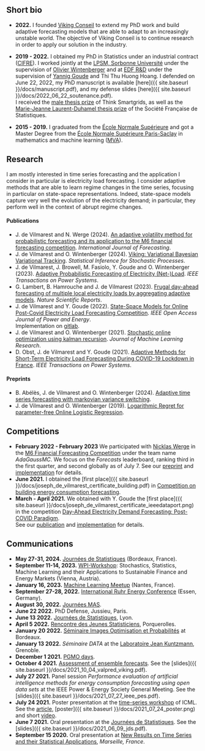 ## Short bio

* **2022.** I founded [Viking Conseil](https://vikingconseil.fr/) to extend my PhD work and build adaptive forecasting models that are able to adapt to an increasingly unstable world. The objective of Viking Conseil is to continue research in order to apply our solution in the industry.

* **2019 - 2022.** I obtained my PhD in Statistics under an industrial contract ([CIFRE](https://www.enseignementsup-recherche.gouv.fr/cid22130/les-cifre.html/)). I worked jointly at the [LPSM, Sorbonne Université](https://www.lpsm.paris/) under the supervision of [Olivier Wintenberger](http://wintenberger.fr/) and at [EDF R&D](https://www.edf.fr/groupe-edf/inventer-l-avenir-de-l-energie/r-d-un-savoir-faire-mondial) under the supervision of [Yannig Goude](https://www.imo.universite-paris-saclay.fr/~goude/about.html) and Thi Thu Huong Hoang. I defended on June 22, 2022, my PhD manuscript is available [here]({{ site.baseurl }}/docs/manuscript.pdf), and my defense slides [here]({{ site.baseurl }}/docs/2022_06_22_soutenance.pdf).\
I received the [male thesis prize](https://www.thinksmartgrids.fr/actualites/prix-de-these-think-smartgrids) of Think Smartgrids, as well as the [Marie-Jeanne Laurent-Duhamel thesis prize](https://www.sfds.asso.fr/fr/group/prix_et_bourses/544-le_prix_marie_jeanne_laurent_duhamel/) of the Société Française de Statistiques.

* **2015 - 2019.** I graduated from the [École Normale Supérieure](https://www.ens.fr) and got a Master Degree from the [École Normale Supérieure Paris-Saclay](https://ens-paris-saclay.fr/en/) in mathematics and machine learning ([MVA](https://www.master-mva.com/)).

## Research

I am mostly interested in time series forecasting and the application I consider in particular is electricity load forecasting. I consider adaptive methods that are able to learn regime changes in the time series, focusing in particular on state-space representations. Indeed, state-space models capture very well the evolution of the electricity demand; in particular, they perform well in the context of abrupt regime changes.

#### Publications

* J. de Vilmarest and N. Werge (2024). [An adaptive volatility method for probabilistic forecasting and its application to the M6 financial forecasting competition](https://www.sciencedirect.com/science/article/pii/S0169207024000554). *International Journal of Forecasting*.
* J. de Vilmarest and O. Wintenberger (2024). [Viking: Variational Bayesian Variational Tracking](https://link.springer.com/article/10.1007/s11203-024-09312-7). *Statistical Inference for Stochastic Processes*.
* J. de Vilmarest, J. Browell, M. Fasiolo, Y. Goude and O. Wintenberger (2023). [Adaptive Probabilistic Forecasting of Electricity (Net-)Load](https://ieeexplore.ieee.org/document/10234679). *IEEE Transactions on Power Systems*.
* G. Lambert, B. Hamrouche and J. de Vilmarest (2023). [Frugal day-ahead forecasting of multiple local electricity loads by aggregating adaptive models](https://www.nature.com/articles/s41598-023-42488-1). *Nature Scientific Reports*.
* J. de Vilmarest and Y. Goude (2022). [State-Space Models for Online Post-Covid Electricity Load Forecasting Competition](https://ieeexplore.ieee.org/document/9677626). *IEEE Open Access Journal of Power and Energy*.\
Implementation on [gitlab](https://gitlab.com/JosephdeVilmarest/state-space-post-covid-forecasting).
* J. de Vilmarest and O. Wintenberger (2021). [Stochastic online optimization using kalman recursion](https://www.jmlr.org/papers/v22/20-618.html). *Journal of Machine Learning Research*.
* D. Obst, J. de Vilmarest and Y. Goude (2021). [Adaptive Methods for Short-Term Electricity Load Forecasting During COVID-19 Lockdown in France](https://ieeexplore.ieee.org/abstract/document/9382417?casa_token=pIp_LDE7e0MAAAAA:F3lsUFypBN28V95VtTBd2NQyf7vr2hDmh77GlR4fkvmyvAprzuh5VqDV-nBS9jqIDVWHbxv2ecI6). *IEEE Transactions on Power Systems*.

#### Preprints

* B. Abélès, J. de Vilmarest and O. Wintenberger (2024). [Adaptive time series forecasting with markovian variance switching](https://arxiv.org/abs/2402.14684).
* J. de Vilmarest and O. Wintenberger (2019). [Logarithmic Regret for parameter-free Online Logistic Regression](https://arxiv.org/abs/1902.09803).


## Competitions

* **February 2022 - February 2023** We participated with [Nicklas Werge](https://nicklaswerge.github.io/) in the [M6 Financial Forecasting Competition](https://m6competition.com/) under the team name *AdaGaussMC*. We focus on the *Forecasts* leaderboard, ranking third in the first quarter, and second globally as of July 7.
See our [preprint](https://arxiv.org/abs/2303.01855) and [implementation](https://gitlab.com/JdeVilmarest/m6-ijf) for details.
* **June 2021.** I obtained the [first place]({{ site.baseurl }}/docs/joseph_de_vilmarest_certificate_building.pdf) in [Competition on building energy consumption forecasting](http://www.gecad.isep.ipp.pt/smartgridcompetitions/).
* **March - April 2021.** We obtained with Y. Goude the [first place]({{ site.baseurl }}/docs/joseph_de_vilmarest_certificate_ieeedataport.png) in the competition [Day-Ahead Electricity Demand Forecasting: Post-COVID Paradigm](https://ieee-dataport.org/competitions/day-ahead-electricity-demand-forecasting-post-covid-paradigm).\
See our [publication](https://ieeexplore.ieee.org/document/9677626) and [implementation](https://gitlab.com/JosephdeVilmarest/state-space-post-covid-forecasting) for details.


## Communications

* **May 27-31, 2024.** [Journées de Statistiques](https://jds2024.sciencesconf.org/) (Bordeaux, France).
* **September 11-14, 2023.** [WPI-Workshop](https://wpi.univie.ac.at/): Stochastics, Statistics, Machine Learning and their Applications to Sustainable Finance and Energy Markets (Vienna, Austria).
* **January 16, 2023.** [Machine Learning Meetup](https://www.meetup.com/fr-FR/nantes-machine-learning-meetup/) (Nantes, France).
* **September 27-28, 2022.** [International Ruhr Energy Conference](https://www.inrec.wiwi.uni-due.de/) (Essen, Germany).
* **August 30, 2022.** [Journées MAS](https://mas2022.sciencesconf.org/). 
* **June 22 2022.** PhD Defense, Jussieu, Paris.
* **June 13 2022.** [Journées de Statistiques](https://jds22.sciencesconf.org/), Lyon.
* **April 5 2022.** [Rencontre des Jeunes Statisticiens](https://rjs2022.sciencesconf.org/), Porquerolles.
* **January 20 2022.** [Séminaire Images Optimisation et Probabilités](https://www.math.u-bordeaux.fr/imb/seminaire-image-optimisation-et-probabilites) at Bordeaux.
* **January 13 2022.** *Séminaire DATA* at the [Laboratoire Jean Kuntzmann](https://www-ljk.imag.fr/#header), Grenoble.
* **December 1 2021.** [PGMO days](https://www.fondation-hadamard.fr/fr/pgmo/pgmodays).
* **October 4 2021.** [Assessment of ensemble forecasts](http://wintenberger.fr/VALPRED). See the [slides]({{ site.baseurl }}/docs/2021_10_04_valpred_viking.pdf).
* **July 27 2021.** Panel session *Performance evaluation of artificial intelligence methods for energy consumption forecasting using open data sets* at the IEEE Power & Energy Society General Meeting. See the [slides]({{ site.baseurl }}/docs/2021_07_27_ieee_pes.pdf).
* **July 24 2021.** Poster presentation at the [time-series workshop](http://roseyu.com/time-series-workshop/) of ICML. See the [article](http://roseyu.com/time-series-workshop/submissions/2021/TSW-ICML2021_paper_15.pdf), [poster]({{ site.baseurl }}/docs/2021_07_24_poster.png) and short [video](https://www.youtube.com/watch?v=2jkENYgQxTA).
* **June 7 2021.** Oral presentation at the [Journées de Statistiques](https://jds2021.sciencesconf.org/). See the [slides]({{ site.baseurl }}/docs/2021_06_09_jds.pdf).
* **September 15 2020.** Oral presentation at [New Results on Time Series and their Statistical Applications](https://www.cirm-math.com/2233hybrid.html), *Marseille, France*.
